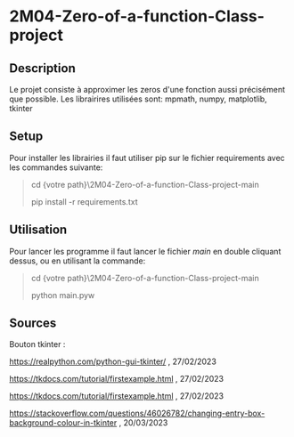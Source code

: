 # 2M04-Zero-of-a-function-Class-project

## Description
Le projet consiste à approximer les zeros d'une fonction aussi précisément que possible.
Les librairires utilisées sont: mpmath, numpy, matplotlib, tkinter      

## Setup
Pour installer les librairies il faut utiliser pip sur le fichier requirements avec les commandes suivante:
> cd {votre path}\2M04-Zero-of-a-function-Class-project-main
> 
> pip install -r requirements.txt

## Utilisation
Pour lancer les programme il faut lancer le fichier *main* en double cliquant dessus, ou en utilisant la commande:
> cd {votre path}\2M04-Zero-of-a-function-Class-project-main
> 
> python main.pyw

## Sources
Bouton tkinter :

https://realpython.com/python-gui-tkinter/ , 27/02/2023

https://tkdocs.com/tutorial/firstexample.html , 27/02/2023

https://tkdocs.com/tutorial/firstexample.html , 27/02/2023

https://stackoverflow.com/questions/46026782/changing-entry-box-background-colour-in-tkinter , 20/03/2023
